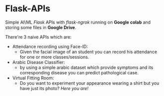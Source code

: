 # Flask-APIs

Simple AI\ML *Flask* APIs with *flask-ngrok* running on **Google colab** and storing some files in **Google Drive**.

There're 3 naive APIs which are:

  - Attendance recording using Face-ID:
    - Given the facial image of an student you can record his attendance for one or more classes/sessions. 
  - Arabic Disease Classifier:
    - by using a simple arabic dataset which provide symptoms and its corresponding disease you can predict pathological case.
  - Virtual Fitting Room:
    - Do you want to experiment your appearance wearing a shirt but you have just its photo? 
        *Here you are!*
